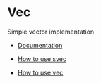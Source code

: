 # Vec
Simple vector implementation

* [Documentation](src/vec/vec.h)

* [How to use svec](examples/static_vec/example_svec.c)

* [How to use vec](examples/vec/example_vec.c)